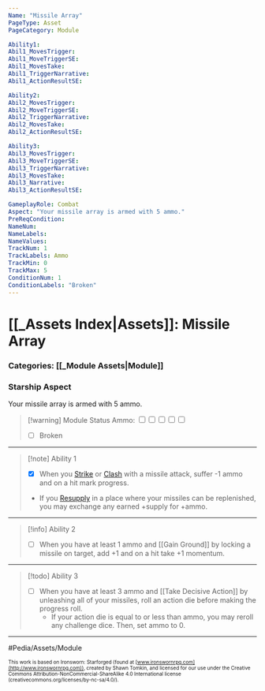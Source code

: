 ```yaml
---
Name: "Missile Array"
PageType: Asset
PageCategory: Module

Ability1:
Abil1_MovesTrigger:
Abil1_MoveTriggerSE:
Abil1_MovesTake:
Abil1_TriggerNarrative:
Abil1_ActionResultSE:

Ability2:
Abil2_MovesTrigger:
Abil2_MoveTriggerSE:
Abil2_TriggerNarrative:
Abil2_MovesTake:
Abil2_ActionResultSE:

Ability3:
Abil3_MovesTrigger:
Abil3_MoveTriggerSE:
Abil3_TriggerNarrative:
Abil3_MovesTake:
Abil3_Narrative:
Abil3_ActionResultSE:

GameplayRole: Combat
Aspect: "Your missile array is armed with 5 ammo."
PreReqCondition: 
NameNum:
NameLabels:
NameValues:
TrackNum: 1
TrackLabels: Ammo
TrackMin: 0
TrackMax: 5
ConditionNum: 1
ConditionLabels: "Broken"
---
```

# [[_Assets Index|Assets]]: Missile Array
### Categories: [[_Module Assets|Module]]
### Starship Aspect
Your missile array is armed with 5 ammo. 
> [!warning] Module Status
> Ammo: <input type="checkbox" /><input type="checkbox" /><input type="checkbox" /><input type="checkbox" /><input type="checkbox" />
> - [ ] Broken
___
> [!note] Ability 1
> - [x] When you [Strike](z_Obsi-Forge-Apedia/Moves/Combat/Strike.md) or [Clash](z_Obsi-Forge-Apedia/Moves/Combat/Clash.md) with a missile attack, suffer -1 ammo and on a hit mark progress. 
> - If you [Resupply](z_Obsi-Forge-Apedia/Moves/Recover/Resupply.md)  in a place where your missiles can be replenished, you may exchange any earned +supply for +ammo.
___
> [!info] Ability 2
> - [ ] When you have at least 1 ammo and [[Gain Ground]] by locking a missile on target, add +1 and on a hit take +1 momentum.
___
> [!todo] Ability 3
> - [ ] When you have at least 3 ammo and [[Take Decisive Action]] by unleashing all of your missiles, roll an action die before making the progress roll. 
> 	- If your action die is equal to or less than ammo, you may reroll any challenge dice. Then, set ammo to 0.
___

#Pedia/Assets/Module 

<font size=-2>This work is based on Ironsworn: Starforged (found at [www.ironswornrpg.com](http://www.ironswornrpg.com)), created by Shawn Tomkin, and licensed for our use under the Creative Commons Attribution-NonCommercial-ShareAlike 4.0 International license  (creativecommons.org/licenses/by-nc-sa/4.0/).</font>